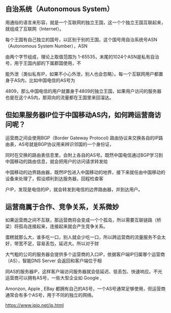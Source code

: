 ## 自治系统（Autonomous System）

用通俗的语言来形容，就是一个互联网的独立王国，这一个个独立王国互联起来，就组成了互联网（Internet）。

每个王国有自己独立的国号，以区别于别的王国，这个国号用自治系统号ASN（Autonomous System Number），ASN

由两个字节组成，理论上取值范围为 1-65535，末尾的1024个ASN是私有自治号，用于王国内部的下属郡国使用，不

能外泄（类似私有IP，如果不小心外泄，别人也会忽略）。每一个互联网用户都置身于AS内，比如中国电信的AS号为 

4809，那么中国电信的用户就置身于4809的独立王国，如果用户访问的服务器也是在这个AS内，那双向的流量都在王国里来回溜达。

## 但如果服务器IP位于中国移动AS内，如何跨运营商访问呢？

运营商之间会使用BGP（Border Gateway Protocol) 路由协议来交换各自的IP路由表，AS号就是BGP协议用来辨识邻国的一个身份证，

同时在交换的路由表信息里，会附上各自的AS号。既然中国电信通过BGP学习到中国移动的路由信息，就会把用户的访问请求转发给

中国移动的边界路由器，既然IP包进入中国移动的地界，接下来就任由中国移动的设备来处理了，假设顺利到达服务器，回程检查客

户IP，发现是电信的IP，就会转发到电信的边界路由器，并到达用户。

## 运营商属于合作、竞争关系，关系微妙

如果运营商之间不互联，那运营商将会变成一个个孤岛，所以需要互联链路（桥梁）将孤岛连接起来，连接起来就会产生竞争关系。

蛋糕就那么大，谁多吃一口，别人就会少吃一口，所以跨运营商的流量服务不会太好，带宽不足，容易丢包，延迟大。所以对于财

大气粗的公司的服务器会提供多个运营商的入口IP，依据客户端IP归属哪个运营商（AS），智能DNS Server 会返回和客户端位于相

同AS的服务器IP，这样客户端访问服务器就会低延迟、低丢包、快速响应。不光运营商可以拥有AS号，一些大型企业如 Google , 

Amonzon, Apple , EBay 都拥有自己的AS号，一个AS号通常足够使用，但运营商通常会有多个AS号，用于不同的独立的网络。



https://www.ipip.net/ip.html
